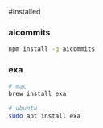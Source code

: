 #installed

### aicommits

```bash
npm install -g aicommits
```

### exa

```bash
# mac
brew install exa

# ubuntu
sudo apt install exa
```
